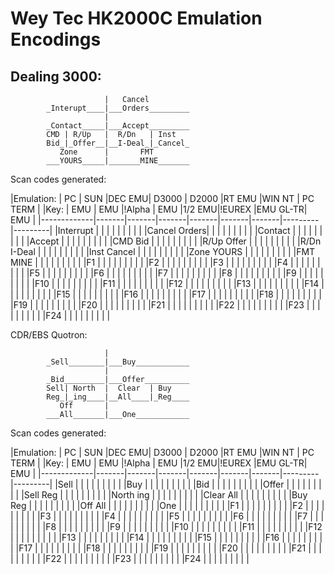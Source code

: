# Wey Tec HK2000C Emulation Encodings

## Dealing 3000:
```
                     |   Cancel
        _Interupt____|___Orders_________
                     |
        _Contact_____|___Accept_________
        CMD | R/Up   |  R/Dn   | Inst
        Bid_|_Offer__|__I-Deal_|_Cancel_
           Zone      |       FMT
        ___YOURS_____|_______MINE_______
```

Scan codes generated:

|Emulation:   | PC    | SUN   |DEC EMU| D3000 | D2000 |RT EMU |WIN NT   | PC TERM |
|Key:         | EMU   | EMU   |!Alpha | EMU   |1/2 EMU|!EUREX |EMU GL-TR| EMU     |
|-------------|-------|-------|-------|-------|-------|-------|---------|---------|
|Interrupt    |       |       |       |       |       |       |         |         |
|Cancel Orders|       |       |       |       |       |       |         |         |
|Contact      |       |       |       |       |       |       |         |         |
|Accept       |       |       |       |       |       |       |         |         |
|CMD Bid      |       |       |       |       |       |       |         |         |
|R/Up Offer   |       |       |       |       |       |       |         |         |
|R/Dn I-Deal  |       |       |       |       |       |       |         |         |
|Inst Cancel  |       |       |       |       |       |       |         |         |
|Zone YOURS   |       |       |       |       |       |       |         |         |
|FMT MINE     |       |       |       |       |       |       |         |         |
|F1           |       |       |       |       |       |       |         |         |
|F2           |       |       |       |       |       |       |         |         |
|F3           |       |       |       |       |       |       |         |         |
|F4           |       |       |       |       |       |       |         |         |
|F5           |       |       |       |       |       |       |         |         |
|F6           |       |       |       |       |       |       |         |         |
|F7           |       |       |       |       |       |       |         |         |
|F8           |       |       |       |       |       |       |         |         |
|F9           |       |       |       |       |       |       |         |         |
|F10          |       |       |       |       |       |       |         |         |
|F11          |       |       |       |       |       |       |         |         |
|F12          |       |       |       |       |       |       |         |         |
|F13          |       |       |       |       |       |       |         |         |
|F14          |       |       |       |       |       |       |         |         |
|F15          |       |       |       |       |       |       |         |         |
|F16          |       |       |       |       |       |       |         |         |
|F17          |       |       |       |       |       |       |         |         |
|F18          |       |       |       |       |       |       |         |         |
|F19          |       |       |       |       |       |       |         |         |
|F20          |       |       |       |       |       |       |         |         |
|F21          |       |       |       |       |       |       |         |         |
|F22          |       |       |       |       |       |       |         |         |
|F23          |       |       |       |       |       |       |         |         |
|F24          |       |       |       |       |       |       |         |         |



CDR/EBS Quotron:
```    
                     |
        _Sell________|___Buy____________
                     |
        _Bid_________|___Offer__________
        Sell| North  |  Clear  | Buy
        Reg_|_ing____|__All____|_Reg____
           Off       |    
        ___All_______|___One____________

```

Scan codes generated:

|Emulation:   | PC    | SUN   |DEC EMU| D3000 | D2000 |RT EMU |WIN NT   | PC TERM |
|Key:         | EMU   | EMU   |!Alpha | EMU   |1/2 EMU|!EUREX |EMU GL-TR| EMU     |
|-------------|-------|-------|-------|-------|-------|-------|---------|---------|
|Sell         |       |       |       |       |       |       |         |         |
|Buy          |       |       |       |       |       |       |         |         |
|Bid          |       |       |       |       |       |       |         |         |
|Offer        |       |       |       |       |       |       |         |         |
|Sell Reg     |       |       |       |       |       |       |         |         |
|North ing    |       |       |       |       |       |       |         |         |
|Clear All    |       |       |       |       |       |       |         |         |
|Buy Reg      |       |       |       |       |       |       |         |         |
|Off All      |       |       |       |       |       |       |         |         |
|One          |       |       |       |       |       |       |         |         |
|F1           |       |       |       |       |       |       |         |         |
|F2           |       |       |       |       |       |       |         |         |
|F3           |       |       |       |       |       |       |         |         |
|F4           |       |       |       |       |       |       |         |         |
|F5           |       |       |       |       |       |       |         |         |
|F6           |       |       |       |       |       |       |         |         |
|F7           |       |       |       |       |       |       |         |         |
|F8           |       |       |       |       |       |       |         |         |
|F9           |       |       |       |       |       |       |         |         |
|F10          |       |       |       |       |       |       |         |         |
|F11          |       |       |       |       |       |       |         |         |
|F12          |       |       |       |       |       |       |         |         |
|F13          |       |       |       |       |       |       |         |         |
|F14          |       |       |       |       |       |       |         |         |
|F15          |       |       |       |       |       |       |         |         |
|F16          |       |       |       |       |       |       |         |         |
|F17          |       |       |       |       |       |       |         |         |
|F18          |       |       |       |       |       |       |         |         |
|F19          |       |       |       |       |       |       |         |         |
|F20          |       |       |       |       |       |       |         |         |
|F21          |       |       |       |       |       |       |         |         |
|F22          |       |       |       |       |       |       |         |         |
|F23          |       |       |       |       |       |       |         |         |
|F24          |       |       |       |       |       |       |         |         |

